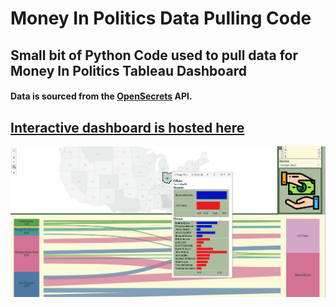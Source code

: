 # Money In Politics Data Pulling Code

## Small bit of Python Code used to pull data for Money In Politics Tableau Dashboard
#### Data is sourced from the [OpenSecrets](https://opensecrets.org) API.
## [Interactive dashboard is hosted here](https://public.tableau.com/views/MoneyInPoliticsTmp/Dashboard?:language=en-US&publish=yes&:sid=&:display_count=n&:origin=viz_share_link)
![Dashboard Screenshot](https://raw.githubusercontent.com/SPANZ1993/OpenSecrets/master/Images/Money_In_Politics_Dashboard.PNG)
